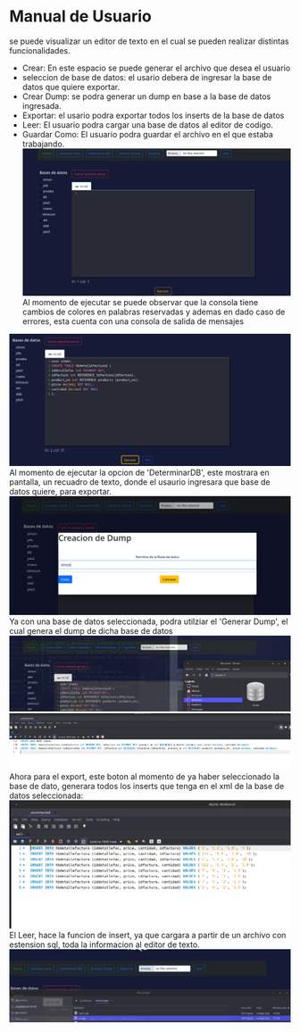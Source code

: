 # Manual de Usuario
se puede visualizar un editor de texto en el cual se pueden realizar distintas funcionalidades.
* Crear: En este espacio se puede generar el archivo que desea el usuario
* seleccion de base de datos: el usario debera de ingresar la base de datos que quiere exportar.
* Crear Dump: se podra generar un dump en base a la base de datos ingresada.
* Exportar: el usario podra exportar todos los inserts de la base de datos
* Leer: El usuario podra cargar una base de datos al editor de codigo.
* Guardar Como: El usuario podra guardar el archivo en el que estaba trabajando.
![Alt text](img/image2.png)
Al momento de ejecutar se puede observar que la consola tiene cambios de colores en palabras reservadas y ademas en dado caso de errores, esta cuenta con una consola de salida de mensajes

![Alt text](img/image.png)
Al momento de ejecutar la opcion de 'DeterminarDB', este mostrara en pantalla, un recuadro de texto, donde el usaurio ingresara que base de datos quiere, para exportar.
![Alt text](img/image3.png)
Ya con una base de datos seleccionada, podra utilziar el 'Generar Dump', el cual genera el dump de dicha base de datos
![Alt text](img/image4.png)
![Alt text](img/image-1.png)
Ahora para el export, este boton al momento de ya haber seleccionado la base de dato, generara todos los inserts que tenga en el xml de la base de datos seleccionada:
![Alt text](img/image5.png)
El Leer, hace la funcion de insert, ya que cargara a partir de un archivo con estension sql, toda la informacion al editor de texto.
![Alt text](img/image6.png)